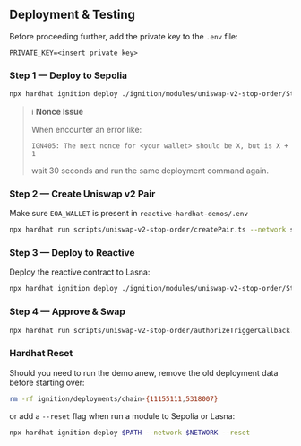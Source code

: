 ## Deployment & Testing

Before proceeding further, add the private key to the `.env` file:

```env
PRIVATE_KEY=<insert private key>
```

### Step 1 — Deploy to Sepolia

```bash
npx hardhat ignition deploy ./ignition/modules/uniswap-v2-stop-order/StopOrderSepoliaModule.ts --network sepolia
```

> ℹ️ **Nonce Issue**
>
> When encounter an error like:
>
> ```
> IGN405: The next nonce for <your wallet> should be X, but is X + 1
> ```
>
> wait 30 seconds and run the same deployment command again.

### Step 2 — Create Uniswap v2 Pair

Make sure `EOA_WALLET` is present in `reactive-hardhat-demos/.env`

```bash
npx hardhat run scripts/uniswap-v2-stop-order/createPair.ts --network sepolia
```

### Step 3 — Deploy to Reactive

Deploy the reactive contract to Lasna:

```bash
npx hardhat ignition deploy ./ignition/modules/uniswap-v2-stop-order/StopOrderReactiveModule.ts --network lasna
```

### Step 4 — Approve & Swap

```bash
npx hardhat run scripts/uniswap-v2-stop-order/authorizeTriggerCallback.ts --network sepolia
```

### Hardhat Reset

Should you need to run the demo anew, remove the old deployment data before starting over:

```bash
rm -rf ignition/deployments/chain-{11155111,5318007}
```

or add a `--reset` flag when run a module to Sepolia or Lasna:

```bash
npx hardhat ignition deploy $PATH --network $NETWORK --reset
```